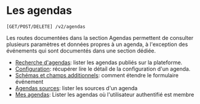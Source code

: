 # Les agendas

```
[GET/POST/DELETE] /v2/agendas
```

Les routes documentées dans la section Agendas permettent de consulter plusieurs paramètres et données propres à un agenda, à l'exception des événements qui sont documentés dans une section dédiée.

* [Recherche d'agendas](https://developers.openagenda.com/agendas/recherche.md): lister les agendas publiés sur la plateforme.
* [Configuration](https://developers.openagenda.com/agendas/lecture.md): récupérer lire le détail de la configuration d'un agenda.
* [Schémas et champs additionnels](https://developers.openagenda.com/agendas/schemas.md): comment étendre le formulaire événement
* [Agendas sources](https://developers.openagenda.com/agendas/sources.md): lister les sources d'un agenda
* [Mes agendas](https://developers.openagenda.com/agendas/mes-agendas.md): Lister les agendas où l'utilisateur authentifié est membre
